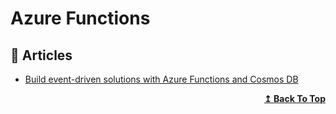 
# Azure Functions

## 📕 Articles

- [Build event-driven solutions with Azure Functions and Cosmos DB](https://www.youtube.com/watch?v=8WMjRIw6QzQ)

<div align="right">
  <b><a href="#contents">↥ Back To Top</a></b>
</div>
